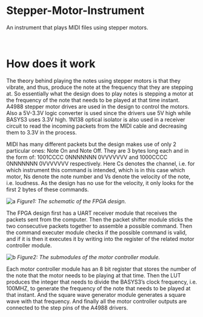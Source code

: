 # Stepper-Motor-Instrument
An instrument that plays MIDI files using stepper motors.

&nbsp;
&nbsp;
&nbsp;
&nbsp;
&nbsp;

# How does it work


The theory behind playing the notes using stepper motors is that they vibrate, and thus, produce the note at the frequency that they are stepping at. So essentially what the design does to play notes is stepping a motor at the frequency of the note that needs to be played at that time instant. 
A4988 stepper motor drives are used in the design to control the motors. Also a 5V-3.3V logic converter is used since the drivers use 5V high while BASYS3 uses 3.3V high. 1N138 optical isolator is also used in a receiver circuit to read the incoming packets from the MIDI cable and decreasing them to 3.3V in the process. 

MIDI has many different packets but the design makes use of only 2 particular ones: Note On and Note Off. They are 3 bytes long each and in the form of: 1001CCCC 0NNNNNNN 0VVVVVVV and 1000CCCC 0NNNNNNN 0VVVVVVV respectively. Here Cs denotes the channel, i.e. for which instrument this command is intended, which is in this case which motor, Ns denote the note number and Vs denote the velocity of the note, i.e. loudness. As the design has no use for the velocity, it only looks for the first 2 bytes of these commands.

 ![a](https://user-images.githubusercontent.com/98234434/150654531-4562a342-6f59-47f0-b334-4e5ad5a2dda5.png)
                                                      *Figure1: The schematic of the FPGA design.*

The FPGA design first has a UART receiver module that receives the packets sent from the computer. Then the packet shifter module sticks the two consecutive packets together to assemble a possible command. Then the command executer module checks if the possible command is valid, and if it is then it executes it by writing into the register of the related motor controller module.


 ![b](https://user-images.githubusercontent.com/98234434/150654532-6f9eb0ef-ff45-4433-8b76-cf08796c8443.png)
                                                       *Figure2: The submodules of the motor controller module.*

Each motor controller module has an 8 bit register that stores the number of the note that the motor needs to be playing at that time. Then the LUT produces the integer that needs to divide the BASYS3’s clock frequency, i.e. 100MHZ, to generate the frequency of the note that needs to be played at that instant. And the square wave generator module generates a square wave with that frequency. And finally all the motor controller outputs are connected to the step pins of the A4988 drivers.
